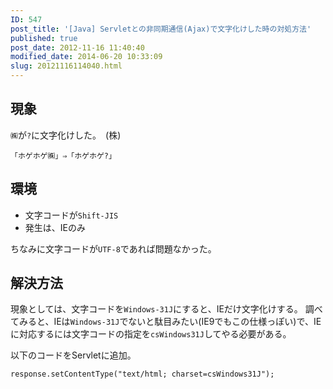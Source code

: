 ```yaml
---
ID: 547
post_title: '[Java] Servletとの非同期通信(Ajax)で文字化けした時の対処方法'
published: true
post_date: 2012-11-16 11:40:40
modified_date: 2014-06-20 10:33:09
slug: 20121116114040.html
---
```

<!--more-->

<h2>現象</h2>

<code>㈱</code>が<code>?</code>に文字化けした。　<span class="text-muted">(株)</span>

<pre><code>「ホゲホゲ㈱」⇒「ホゲホゲ?」
</code></pre>

<h2>環境</h2>

<ul>
<li>文字コードが<code>Shift-JIS</code></li>
<li>発生は、IEのみ</li>
</ul>

ちなみに文字コードが<code>UTF-8</code>であれば問題なかった。

<h2>解決方法</h2>

現象としては、文字コードを<code>Windows-31J</code>にすると、IEだけ文字化けする。
調べてみると、IEは<code>Windows-31J</code>でないと駄目みたい(IE9でもこの仕様っぽい)で、IEに対応するには文字コードの指定を<code>csWindows31J</code>してやる必要がある。

以下のコードをServletに追加。

<pre><code class="language-java">response.setContentType("text/html; charset=csWindows31J");
</code></pre>